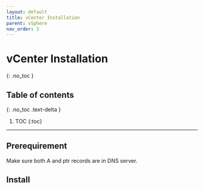 ```yaml
---
layout: default
title: vCenter Installation
parent: vSphere
nav_order: 3
---
```


# vCenter Installation
{: .no_toc }

## Table of contents
{: .no_toc .text-delta }

1. TOC
{:toc}

---

## Prerequirement
Make sure both A and ptr records are in DNS server.

## Install
```shell

```